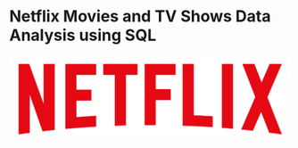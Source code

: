 # Netflix Movies and TV Shows Data Analysis using SQL
![Netflix Logo](https://github.com/Sarthak1708/Netflix_sql_project/blob/main/logo.png)
